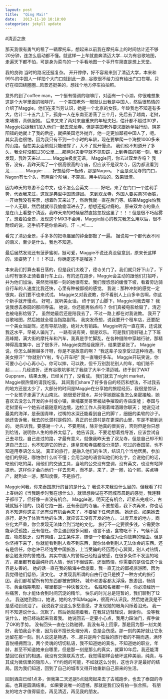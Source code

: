 ```yaml
---
layout: post
title:  "Qing Mai!"
date:   2013-11-10 10:18:00
categories: jekyll update
---
```

#清迈之旅

那天我很有勇气的租了一辆摩托车，想起来以前我在摩托车上的时间估计还不够20分钟，连怎么启动都不懂。就这样一上车就直奔清迈大学…以为有谷歌地图，走遍天下都不怕，可是身为菜鸟的一个手看地图一个手开车简直是想上天堂。 


我的良驹 
当时的路况还挺复杂。 开开停停，好不容易来到了清迈大学，本来和99%的中国人一样拍个大门口就到此一游…谷歌很不给力没有给出门口在哪。只好在校园绕圈圈…风景还挺美的，想找个地方停车拍拍照。 






意外的到了coffee man，一个挺有情调的咖啡厅，对面有一个小湖，你很难想象这是个大学里面的咖啡厅。 一个美国老外一眼就认出我是中国人，然后很热情的介绍了Maggie，他们在麦当劳认识，她是一个北京的女孩，年龄我也不知道有多大，估计二十五六上下，孤身一人在东南亚游荡了三个月，先后去了越南，老挝，柬埔寨，真佩服她。
后来又来了两对来自重庆的年轻夫妇，估计都不超过30岁，Maggie拉拢我们加入他们一起去双龙寺。但是美国老外要求跟她单独行动，阴差阳错的她就上了我的后座，就把美国老外抛弃，他一定更加鄙视中国人了，呃。
其实我也很怕，因为我只有不到一个小时的车龄，现在要攀爬一个海拔1000多米的山路。但在美女面前就只能硬撑了，大不了就开慢点。 
我们也不知道开了多久，我全程没超过30公里……那两对夫妻早就不见影踪，上到寺庙的那一刻，我才发现，我昨天来过………
Maggie极度无语。 
Maggie问，你去过双龙寺吗？ 
我答，没有，我昨天爬了一个很高很高的寺庙，但应该不是双龙寺，因为都没看到龙………… 
Maggie: …… 好想给你一板砖，那是Nagon。 
下面是双龙寺的门口，Nagon有七个头，有两百个阶梯，不算高。用手机拍的，效果很渣。


因为昨天的导游不会中文，也不怎么会英文……… 
好吧，来了在门口一个胜利手势，代表我来过，这就是典型中国旅游团。 
来到双龙寺，外国人要买票30泰铢，一开始我没有买票，想着昨天来过了，然后我就一直在后门等。结果Maggie怕我一个人无聊，然后就就带我偷偷溜进去了，想想还挺过瘾的。 
原来双龙寺的重点是在山上看整个清迈，我昨天来的时候居然直接忽视这里了！！！但是很不巧起雾了。想着拍全景，发现这个MX3不会用，Maggie耐心的教完我怎么用以后，很不耐烦的说，这手机不是你偷来的。汗 =_=!…...


看完了清迈全景，手多多的把寺庙里的钟全部敲了一遍。 据说每一个都代表不同的涵义，至少是什么，我也不知道。


最后居然发现还有菠萝蜜树，挺可爱，Maggie不说还真没留意到，原来长这样的，涨姿势了！！！不过，你确定这不是榴莲？

本来我们打算去看日落的，但是我们太晚了，德寺关门了。我们就只好下山了，下山时有很多正骑着自行车上山，有的还在跑步，Maggie会主动的跟他们打招呼，并为他们加油，突然觉得那一刻的她很有爱。我们慢悠悠的缓慢下坡，看着旁边骑自行车的人速度比我还快，心里有种被鄙视的感觉。
我说：那种冲刺的感觉一定很爽，我们要不也来试试。
Maggie又对我说教，你不看别人上山多辛苦啊，你这个新手就开慢点。
好吧，就听美女话。
终于到了山脚下，Maggie问我去哪？
我说我想去泰囧的那间寺庙。
她说，你还能再俗点吗？
你们真被电影给毁了，清迈也被电影给毁了。
虽然她最后还是陪我去了，不过一路上都在对我说教。
我开了谷歌地图，然后她就全程当指路副驾。 
我突发奇想，说我要开个租车店，还要配一个美女当副驾，还有导航功能，绝对大有销路。
Maggie听完一直在笑，还说就我这水平，早被人骗光了。 一路有说有笑，很是欢乐。
可是我们刚好碰上了下班高峰期，满大街的摩托车和汽车，我真是手忙脚乱，在各种缝隙中穿越行驶，那精神得高度集中，出了很多汗，Maggie突然给我擦汗，结果更紧张了。
Maggie说，你怎么越擦越多汗呀，你是不是故意的啊？
“我这辈子没享受过这种待遇，有美女擦汗” 
“你就别YY啦，专心开车吧” 
我一直嚷好多车。 
Maggie开玩笑说，你可要小心小心再小心，你可以摔，可以跌，但千万别刮花别人的车，咱们赔不起……… 
几经波折，还有谷歌坑爹坑了我绕了大半个清迈城。终于到了WAT Guppram，结果太晚，已经关门了，没看成。 
我们就去了night market，Maggie很热情的请我吃饭。
其间我们share了好多各自的经历和想法，不过我去的地方还是太少了，大部分的时间是Maggie在分享她的旅程经历，我很是惊讶，一个女孩子走遍了大山南北。
她很爱好潜水，并分享她跟鲨鱼怎么亲密接触，她喜欢去没怎么开发的乡村或小镇，柬埔寨吴哥里被战争摧毁的寺庙废墟； 
泰国与老挝里有一个她去过最随意的边境，边检工作人员喝着啤酒跟你聊天； 
她说见过最美的海洋，是泰国青睐，过嘴的水深还能看到自己的脚丫，细细的柔软的沙子。 
她还告诉我，我去的长颈村是假的，真正的长颈村是在更深的山里，车是不能到达的。 
她告诉我，要感谢一个人，不要用钱，除非他真的很贫穷，否则但是你只想到给钱，说明你人生的修养太低了。 
她告诉我，不要老想着找导游，应该尝试自己去寻找，自己走过的路，才最有意义，就像我昨天去了双龙寺，但是自己却不知道自己去过，也不知道它的历史，连皇宫和寺庙都没分清楚，吃过的泰国菜，也不知道用泰语怎么说。 
真正的旅行，是融入他们的生活，结识几个当地居民，参加他们的祭祀，哪怕你什么听不懂；会用当地的语言叫他们的名字，会说他们的话，吃他们吃的菜，用他们的交通工具，当地的公交没有空调，没有英文，也没有站牌提示。这样你才会向他们一样去思考，而不是，来了，逛一圈，拍个照，买点特产，就到此一游。那叫度假，不是旅行。 


Maggie问我，你来泰国旅行的目的是什么？ 我说本来我没什么目的，但我看了村上春树的《当我跑步时我在想什么》，就很想尝试在不同城市晨跑的感觉，我连鞋子都带了，但好像一直没有机会。 
Maggie说，明天还有机会，赶紧去完成它，古城就挺不错的，绕着它跑一圈，还有泰囧的寺庙。不要想着，我下次再来，你也话真不知道你这辈子还有没有机会再来了，不要留下任何遗憾。 
她还说，如果她去旅行，是为了体验当地的生活，就应该去没有开发的地方。
过度开发的地方，商业化太严重，你会发现无法体会到当地的文化。
旅行不一定要很多钱，它需要你能承受孤独，还有信任。你会遇到很多问题，语言不通，食物吃不下，气候不适应，物质缺乏，没有网络，卫生条件差，随便一个都会成为让你放弃的理由。但是你坚持下来了，你就能看到别人看不到东西，就你体会到别人无法体会的东西。还有是信任，你也许已经饱受中国旅游，上当受骗的经历而小心翼翼，别人对热情，都会触发你的警戒线。其实中国人的警惕已经相当敏感，在很多条件不发达的地方，那里都有着最纯朴的人情，他们不但诚实，还很热情，你需要的是信任这个世界是友善的。
她的话一直在我的脑海中盘旋着，我一直无比的鄙视旅游团，因为我觉得他们低俗，没文化。 才发现我所谓的自由行也只是换了一种方式的旅行团，我们都希望所有的东西都被安排好。
城市和游客都太浮躁，旅游团，畅销书，黄金档期电影，哪里都是一种快餐文化。 
名胜和名著都一样，你必须经历一些痛苦，你才能体会到时间沉淀的精华。 
快乐的时光总是短暂的，我们聊到了12点。
我送她到路口，她说，她的名字叫Maggie，很高兴认识我。然后她说我是不是感动到流泪了。
我说我才没这么多愁善感，才发现她的眼角闪烁着泪光。
我一时不知道说什么，沉默了。然后她就抱着我，在我耳边轻轻说，谢谢你。 没等我说什么，她已经站起来背着我。
她说回去一定要小心点，我用力踩油门，挥手做了OK的手势。
没有回头一直在公路驰骋，我没有马上回家，那是因为那一刻太美好，我怕我会不舍，因为我不擅长处理分离，总是会伤感。那一刻的美好就让它永远留在那一刻。别人说这是艳遇，不…那只是两个孤独的旅行者的不期而遇，满怀喜悦相拥而泣，两个灵魂的切切私语，我不知道她的真名，不知道她的职业，年龄，甚至不知道她来自哪里，但是那一刻是那么的真实，就算10年后，我还能清楚回忆我们的相遇。我没有交换联系方式，我觉得那样会破坏这种美丽，纯真，与其成为微信里的隐形人，YY约炮的可能，不如就这么分别，这也许才是最好的结局。因为我们知道，回到了自己的城市又得开始重新自己原来的生活。 


回到酒店已经1点多，但我第二天还是5点就爬起来去了古城跑步。也去了泰囧的寺庙。也算是圆满结束。 如果要说唯一的遗憾，那就是我们没有拍一张合照。 有朋友的地方才值得留恋，再见清迈，再见我的朋友。

 
